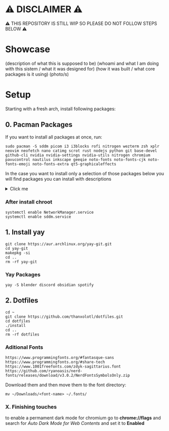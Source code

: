 # ⚠ DISCLAIMER ⚠
⚠ THIS REPOSITORY IS STILL WIP SO PLEASE DO NOT FOLLOW STEPS BELOW ⚠

# Showcase 
(description of what this is supposed to be)
(whoami and what I am doing with this sistem / what it was designed for)
(how it was built / what core packages is it using)
(photo/s)
# Setup
Starting with a fresh arch, install following packages:
## 0. Pacman Packages

If you want to install all packages at once, run:
```
sudo pacman -S sddm picom i3 i3blocks rofi nitrogen wezterm zsh xplr neovim neofetch nano catimg scrot rust nodejs python git base-devel github-cli nvidia nvidia-settings nvidia-utils nitrogen chromium pavucontrol nautilus inkscape geeqie noto-fonts noto-fonts-cjk noto-fonts-emoji noto-fonts-extra qt5-graphicaleffects
```
In the case you want to install only a selection of those packages below you will find packages you can install with descriptions
<details>
  <summary>Click me</summary>

  gui packages
  ```sh
  sudo pacman -S sddm picom i3 i3blocks rofi nitrogen 
  ```
  terminal and cli tools
  ```sh
  sudo pacman -S wezterm zsh xplr neovim neofetch nano catimg scrot
  ```
  programming languages
  ```sh
  sudo pacman -S rust nodejs python 
  ```
  git and development packages
  ```sh
  sudo pacman -S git base-devel github-cli
  ```
  nvidia utils
  ```sh
  sudo pacman -S nvidia nvidia-settings nvidia-utils 
  ```
  gui tools
  ```sh
  sudo pacman -S nitrogen chromium pavucontrol nautilus inkscape geeqie
  ```
  fonts
  ```sh
  sudo pacman -S noto-fonts noto-fonts-cjk noto-fonts-emoji noto-fonts-extra
  ```
  #### Aditionals (if u want to)
  ```sh
  sudo pacman -S btop fcitx
  ```
</details>

### After install chroot
```
systemctl enable NetworkManager.service
systemctl enable sddm.service
``` 
## 1. Install yay
```
git clone https://aur.archlinux.org/yay-git.git
cd yay-git
makepkg -si
cd ..
rm -rf yay-git
```
### Yay Packages
```
yay -S blender discord obsidian spotify 
```
## 2. Dotfiles
```
cd ~
git clone https://github.com/thanxolotl/dotfiles.git
cd dotfiles
./install
cd ..
rm -rf dotfiles
```
### Aditional Fonts
```
https://www.programmingfonts.org/#fantasque-sans
https://www.programmingfonts.org/#share-tech
https://www.1001freefonts.com/zdyk-sagittarius.font
https://github.com/ryanoasis/nerd-fonts/releases/download/v3.0.2/NerdFontsSymbolsOnly.zip
```
Download them and then move them to the font directory:
```
mv ~/Downloads/<font-name> ~/.fonts/ 
```
### X. Finishing touches
to enable a permament dark mode for chromium go to **chrome://flags** and search for *Auto Dark Mode for Web Contents* and set it to **Enabled**
